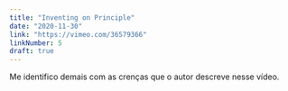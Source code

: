 ```yaml
---
title: "Inventing on Principle"
date: "2020-11-30"
link: "https://vimeo.com/36579366"
linkNumber: 5
draft: true
---
```


Me identifico demais com as crenças que o autor descreve nesse vídeo.

